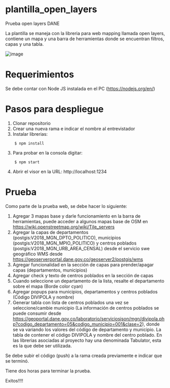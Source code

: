 # plantilla_open_layers

Prueba open layers DANE

La plantilla se maneja con la libreria para web mapping llamada open layers, contiene un mapa y una barra de herramientas donde se encuentran filtros, capas y una tabla.

![image](https://user-images.githubusercontent.com/19803402/110726080-cb683f00-81e6-11eb-9ace-a4a1b8c010da.png)

# Requerimientos
Se debe contar con Node JS instalada en el PC (https://nodejs.org/en/)

# Pasos para despliegue
1. Clonar repositorio
2. Crear una nueva rama e indicar el nombre al entrevistador
3. Instalar librerias:
```nohighlight
    $ npm install
```
3. Para probar en la consola digitar:
```nohighlight
    $ npm start
```
4. Abrir el visor en la URL: http://localhost:1234

# Prueba
Como parte de la prueba web, se debe hacer lo siguiente:
1. Agregar 3 mapas base y darle funcionamiento en la barra de herramientas, puede acceder a algunos mapas base de OSM en https://wiki.openstreetmap.org/wiki/Tile_servers
2. Agregar la capas de departamentos (postgis:V2018_MGN_DPTO_POLITICO), municipios (postgis:V2018_MGN_MPIO_POLITICO) y centros poblados (postgis:V2018_MGN_URB_AREA_CENSAL) desde el servicio swe geográfico WMS desde https://geoserverportal.dane.gov.co/geoserver2/postgis/wms
3. Agregar funcionalidad en la sección de capas para prender/apagar capas (departamentos, municipios)
4. Agregar check y texto de centros poblados en la sección de capas
5. Cuando seleccione un departamento de la lista, resalte el departamento sobre el mapa (Borde color cyan)
6. Agregar popups para municipios, departamentos y centros poblados (Código DIVIPOLA y nombre)
7. Generar tabla con lista de centros poblados una vez se seleccione/cambie municipio (La información de centros poblados se puede consumir desde https://geoportal.dane.gov.co/laboratorio/serviciosjson/mgn/divipola.php?codigo_departamento=05&codigo_municipio=001&clase=2), donde se va variando los valores del código de departamento y municipio. La tabla de contener el código DIVIPOLA y nombre del centro poblado. En las librerias asociadas al proyecto hay una denominada Tabulator, esta es la que debe ser utilizada.

Se debe subir el código (push) a la rama creada previamente e indicar que se terminó.

Tiene dos horas para terminar la prueba.

Exitos!!!!



